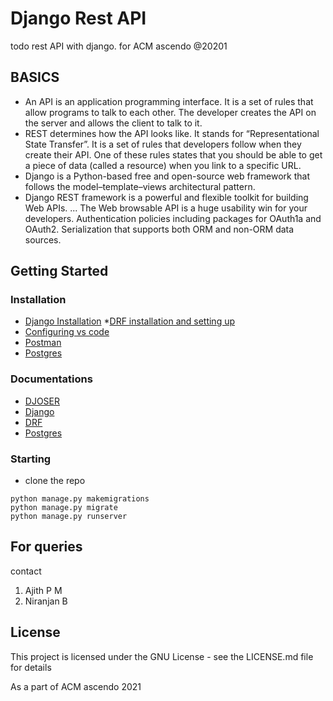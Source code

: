 # Django Rest API

todo rest API with django. for ACM ascendo @20201

## BASICS

* An API is an application programming interface. It is a set of rules that allow programs to talk to each other. The developer creates the API on the server and allows the client to talk to it.
* REST determines how the API looks like. It stands for “Representational State Transfer”. It is a set of rules that developers follow when they create their API. One of these rules states that you should be able to get a piece of data (called a resource) when you link to a specific URL.
* Django is a Python-based free and open-source web framework that follows the model–template–views architectural pattern.
* Django REST framework is a powerful and flexible toolkit for building Web APIs. ... The Web browsable API is a huge usability win for your developers. Authentication policies including packages for OAuth1a and OAuth2. Serialization that supports both ORM and non-ORM data sources.
## Getting Started

### Installation

* <a href="https://docs.djangoproject.com/en/1.8/howto/windows/#:~:text=Django%20can%20be%20installed%20easily,version%20in%20the%20command%20prompt.">Django Installation</a>
*<a href="https://www.django-rest-framework.org/#installation">DRF installation and setting up </a>
* <a href="https://djangocentral.com/visual-studio-code-setup-for-django-developers/">Configuring vs code</a>
* <a href="https://www.postman.com/downloads/"> Postman </a>
* <a href="https://www.postgresql.org/download/"> Postgres </a>

### Documentations

* <a href="https://djoser.readthedocs.io/en/latest/authentication_backends.html"> DJOSER </a>
* <a href="https://docs.djangoproject.com/en/3.2/"> Django </a>
* <a href="https://www.django-rest-framework.org/"> DRF </a>
* <a href="https://www.postgresql.org/docs/">Postgres</a>

### Starting

* clone the repo
```
python manage.py makemigrations
python manage.py migrate
python manage.py runserver
```


## For queries

contact

1. Ajith P M
2. Niranjan B



## License

This project is licensed under the GNU License - see the LICENSE.md file for details


As a part of ACM ascendo 2021
